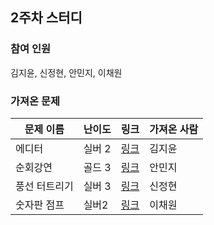 ## 2주차 스터디

### 참여 인원
김지윤, 신정현, 안민지, 이채원

### 가져온 문제

|문제 이름|난이도|링크|가져온 사람|
|---|---|---|---|
|에디터|실버 2|[링크](https://www.acmicpc.net/problem/1406)|김지윤|
|순회강연|골드 3|[링크](https://www.acmicpc.net/problem/2109)|안민지|
|풍선 터트리기|실버 3|[링크](https://www.acmicpc.net/problem/2346)|신정현|
|숫자판 점프|실버2|[링크](https://www.acmicpc.net/problem/2210)|이채원|
